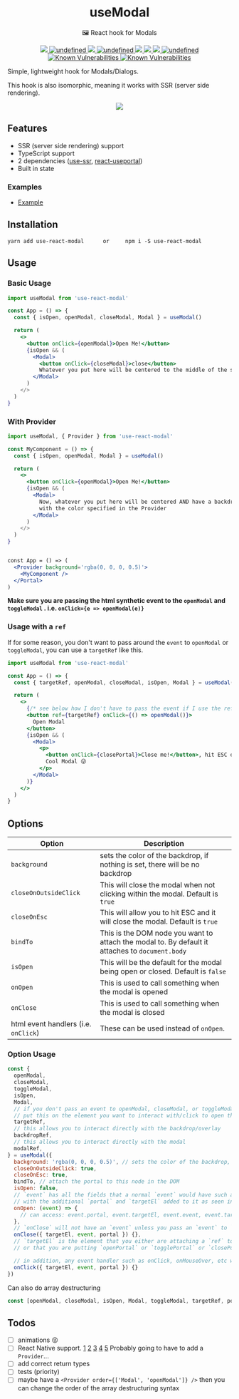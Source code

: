 <p style="text-align: center;" align="center">
    <h1 align="center">useModal</h1>
</p>
<p align="center">🖼 React hook for Modals</p>
<p align="center">
    <a href="https://github.com/alex-cory/use-react-modal/pulls">
      <img src="https://camo.githubusercontent.com/d4e0f63e9613ee474a7dfdc23c240b9795712c96/68747470733a2f2f696d672e736869656c64732e696f2f62616467652f5052732d77656c636f6d652d627269676874677265656e2e737667" />
    </a>
    <a href="https://lgtm.com/projects/g/alex-cory/react-useportal/context:javascript">
      <img alt="undefined" src="https://img.shields.io/lgtm/grade/javascript/g/alex-cory/react-useportal.svg?logo=lgtm&logoWidth=18"/>
    </a>
    <a href="https://www.npmjs.com/package/use-react-modal">
        <img src="https://img.shields.io/npm/dt/use-react-modal.svg" />
    </a>
    <a href="https://bundlephobia.com/result?p=use-react-modal">
      <img alt="undefined" src="https://img.shields.io/bundlephobia/minzip/use-react-modal.svg">
    </a>
    <a href="https://greenkeeper.io/">
      <img src="https://badges.greenkeeper.io/alex-cory/use-react-modal.svg">
    </a>
    <a href="https://circleci.com/gh/alex-cory/use-react-modal">
      <img src="https://img.shields.io/circleci/project/github/alex-cory/use-react-modal/master.svg" />
    <a href="https://codeclimate.com/github/alex-cory/use-react-modal/maintainability">
      <img src="https://api.codeclimate.com/v1/badges/609840b6dc914e035d15/maintainability" />
    </a>
    <a href="https://github.com/alex-cory/use-react-modal/blob/master/license.md">
      <img alt="undefined" src="https://img.shields.io/github/license/alex-cory/use-react-modal.svg">
    </a>
    <a href="https://snyk.io/test/github/alex-cory/use-react-modal?targetFile=package.json">
      <img src="https://snyk.io/test/github/alex-cory/use-react-modal/badge.svg?targetFile=package.json" alt="Known Vulnerabilities" data-canonical-src="https://snyk.io/test/github/alex-cory/use-react-modal?targetFile=package.json" style="max-width:100%;">
    </a>
    <a href="https://www.npmjs.com/package/use-react-modal">
      <img src="https://img.shields.io/npm/v/use-react-modal.svg" alt="Known Vulnerabilities" data-canonical-src="https://snyk.io/test/github/alex-cory/use-react-modal?targetFile=package.json" style="max-width:100%;">
    </a>
</p>

Simple, lightweight hook for Modals/Dialogs.

This hook is also isomorphic, meaning it works with SSR (server side rendering).

<p align="center">
  <a href="https://github.com/alex-cory/react-useportal">
    <img src="https://github.com/alex-cory/react-useportal/raw/master/usePortal.gif" />
  </a>
</p>

Features
--------
- SSR (server side rendering) support
- TypeScript support
- 2 dependencies ([use-ssr](https://github.com/alex-cory/use-ssr), [react-useportal](https://github.com/alex-cory/use-ssr))
- Built in state

### Examples
- [Example](https://codesandbox.io/s/usemodal-dj3du)

Installation
------------

```shell
yarn add use-react-modal      or     npm i -S use-react-modal
```

Usage
-----

### Basic Usage

```jsx 
import useModal from 'use-react-modal'

const App = () => {
  const { isOpen, openModal, closeModal, Modal } = useModal()

  return (
    <>
      <button onClick={openModal}>Open Me!</button>
      {isOpen && (
        <Modal>
          <button onClick={closeModal}>close</button>
          Whatever you put here will be centered to the middle of the screen.
        </Modal>
      )
    </>
  )
}
```

### With Provider
```jsx 
import useModal, { Provider } from 'use-react-modal'

const MyComponent = () => {
  const { isOpen, openModal, Modal } = useModal()

  return (
    <>
      <button onClick={openModal}>Open Me!</button>
      {isOpen && (
        <Modal>
          Now, whatever you put here will be centered AND have a backdrop
          with the color specified in the Provider
        </Modal>
      )
    </>
  )
}


const App = () => (
  <Provider background='rgba(0, 0, 0, 0.5)'>
    <MyComponent />
  </Portal>
)
```

**Make sure you are passing the html synthetic event to the `openModal` and `toggleModal` . i.e. `onClick={e => openModal(e)}`**

### Usage with a `ref`
If for some reason, you don't want to pass around the `event` to `openModal` or `toggleModal`, you can use a `targetRef` like this.
```jsx
import useModal from 'use-react-modal'

const App = () => {
  const { targetRef, openModal, closeModal, isOpen, Modal } = useModal()

  return (
    <>
      {/* see below how I don't have to pass the event if I use the ref */}
      <button ref={targetRef} onClick={() => openModal()}>
        Open Modal
      </button>
      {isOpen && (
        <Modal>
          <p>
            <button onClick={closePortal}>Close me!</button>, hit ESC or
            Cool Modal 😜
          </p>
        </Modal>
      )}
    </>
  )
}
```

Options
-----
| Option                | Description                                                                              |
| --------------------- | ---------------------------------------------------------------------------------------- |
| `background` | sets the color of the backdrop, if nothing is set, there will be no backdrop |
| `closeOnOutsideClick` | This will close the modal when not clicking within the modal. Default is `true` |
| `closeOnEsc`   | This will allow you to hit ESC and it will close the modal. Default is `true`    |
| `bindTo` | This is the DOM node you want to attach the modal to. By default it attaches to `document.body` |
| `isOpen` | This will be the default for the modal being open or closed. Default is `false` |
| `onOpen` | This is used to call something when the modal is opened |
| `onClose` | This is used to call something when the modal is closed |
| html event handlers (i.e. `onClick`) | These can be used instead of `onOpen`. |

### Option Usage

```js
const {
  openModal,
  closeModal,
  toggleModal,
  isOpen,
  Modal,
  // if you don't pass an event to openModal, closeModal, or toggleModal, you will need to
  // put this on the element you want to interact with/click to open the modal
  targetRef,
  // this allows you to interact directly with the backdrop/overlay
  backdropRef,
  // this allows you to interact directly with the modal
  modalRef,
} = useModal({
  background: 'rgba(0, 0, 0, 0.5)', // sets the color of the backdrop, if nothing is set, there will be no backdrop
  closeOnOutsideClick: true,
  closeOnEsc: true,
  bindTo, // attach the portal to this node in the DOM
  isOpen: false,
  // `event` has all the fields that a normal `event` would have such as `event.target.value`, etc.
  // with the additional `portal` and `targetEl` added to it as seen in the examples below
  onOpen: (event) => {
    // can access: event.portal, event.targetEl, event.event, event.target, etc.
  },
  // `onClose` will not have an `event` unless you pass an `event` to `closePortal`
  onClose({ targetEl, event, portal }) {},
  // `targetEl` is the element that you either are attaching a `ref` to
  // or that you are putting `openPortal` or `togglePortal` or `closePortal` on

  // in addition, any event handler such as onClick, onMouseOver, etc will be handled the same
  onClick({ targetEl, event, portal }) {}
})
```
Can also do array destructuring
```js
const [openModal, closeModal, isOpen, Modal, toggleModal, targetRef, portalRef, modalRef] = useModal()
```

Todos
------
- [ ] animations 😜
- [ ] React Native support. [1](https://github.com/zenyr/react-native-portal) [2](https://github.com/cloudflare/react-gateway) [3](https://medium.com/@naorzruk/portals-in-react-native-22797ba8aa1b) [4](https://stackoverflow.com/questions/46505378/can-we-have-react-16-portal-functionality-react-native) [5](https://github.com/callstack/react-native-paper/blob/master/src/components/Portal/PortalManager.tsx) Probably going to have to add a `Provider`...
- [ ] add correct return types
- [ ] tests (priority)
- [ ] maybe have a `<Provider order={['Modal', 'openModal']} />` then you can change the order of the array destructuring syntax
